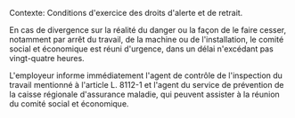 Contexte: Conditions d'exercice des droits d'alerte et de retrait.

En cas de divergence sur la réalité du danger ou la façon de le faire cesser, notamment par arrêt du travail, de la machine ou de l'installation, le comité social et économique est réuni d'urgence, dans un délai n'excédant pas vingt-quatre heures.

L'employeur informe immédiatement l'agent de contrôle de l'inspection du travail mentionné à l'article L. 8112-1 et l'agent du service de prévention de la caisse régionale d'assurance maladie, qui peuvent assister à la réunion du comité social et économique.